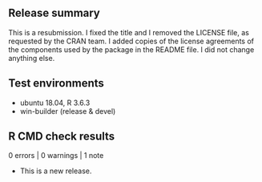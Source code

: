 ## Release summary

This is a resubmission. I fixed the title and I removed the LICENSE file, as 
requested by the CRAN team. I added copies of the license agreements of the 
components used by the package in the README file. I did not change anything 
else.


## Test environments

* ubuntu 18.04, R 3.6.3
* win-builder (release & devel)


## R CMD check results

0 errors | 0 warnings | 1 note

* This is a new release.
